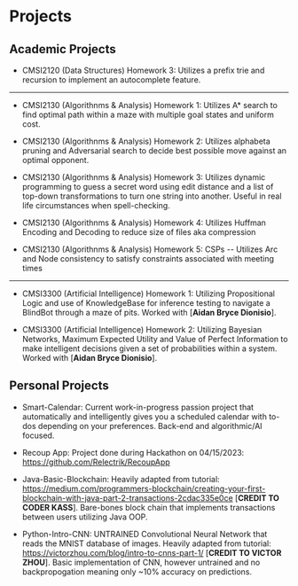 # Projects

## Academic Projects

- CMSI2120 (Data Structures) Homework 3: Utilizes a prefix trie and recursion to implement an autocomplete feature.

---

- CMSI2130 (Algorithnms & Analysis) Homework 1: Utilizes A\* search to find optimal path within a maze with multiple goal states and uniform cost.

- CMSI2130 (Algorithnms & Analysis) Homework 2: Utilizes alphabeta pruning and Adversarial search to decide best possible move against an optimal opponent.

- CMSI2130 (Algorithnms & Analysis) Homework 3: Utilizes dynamic programming to guess a secret word using edit distance and a list of top-down transformations to turn one string into another. Useful in real life circumstances when spell-checking.

- CMSI2130 (Algorithnms & Analysis) Homework 4: Utilizes Huffman Encoding and Decoding to reduce size of files aka compression

- CMSI2130 (Algorithnms & Analysis) Homework 5: CSPs -- Utilizes Arc and Node consistency to satisfy constraints associated with meeting times

---

- CMSI3300 (Artificial Intelligence) Homework 1: Utilizing Propositional Logic and use of KnowledgeBase for inference testing to navigate a BlindBot through a maze of pits. Worked with [**Aidan Bryce Dionisio**].

- CMSI3300 (Artificial Intelligence) Homework 2: Utilizing Bayesian Networks, Maximum Expected Utility and Value of Perfect Information to make intelligent decisions given a set of probabilities within a system. Worked with [**Aidan Bryce Dionisio**].

## Personal Projects

- Smart-Calendar: Current work-in-progress passion project that automatically and intelligently gives you a scheduled calendar with to-dos depending on your preferences. Back-end and algorithmic/AI focused.

- Recoup App: Project done during Hackathon on 04/15/2023: https://github.com/Relectrik/RecoupApp

- Java-Basic-Blockchain: Heavily adapted from tutorial: https://medium.com/programmers-blockchain/creating-your-first-blockchain-with-java-part-2-transactions-2cdac335e0ce [**CREDIT TO CODER KASS**]. Bare-bones block chain that implements transactions between users utilizing Java OOP.

- Python-Intro-CNN: UNTRAINED Convolutional Neural Network that reads the MNIST database of images. Heavily adapted from tutorial: https://victorzhou.com/blog/intro-to-cnns-part-1/ [**CREDIT TO VICTOR ZHOU**]. Basic implementation of CNN, however untrained and no backpropogation meaning only ~10% accuracy on predictions.